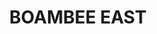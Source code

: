 ---
lastmod: '2025-04-06T06:05:20+00:00'
latitude: -30.357168
layout: suburb
longitude: 153.08188
postcode: '2452'
state: NSW
title: BOAMBEE EAST
url: /nsw/boambee-east/
---